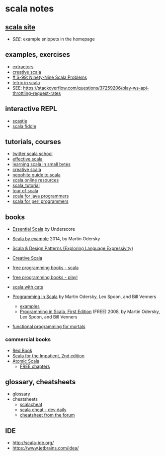

# scala notes

## [scala site](https://www.scala-lang.org/)
+ *SEE*: example snippets in the homepage 


## examples, exercises

+ [extractors](https://www.scala-lang.org/old/node/112)
+ [creative scala](https://www.creativescala.org/creative-scala.html)
+ [# S-99: Ninety-Nine Scala Problems](http://aperiodic.net/phil/scala/s-99/)
+ [tetrix in scala](http://eed3si9n.com/tetrix-in-scala/)
+ SEE: https://stackoverflow.com/questions/37259206/play-ws-api-throttling-request-rates

	
## interactive REPL

+ [scastie](https://scastie.scala-lang.org/)
+ [scala fiddle](https://scalafiddle.io/)

## tutorials, courses
+ [twitter scala school](http://twitter.github.io/scala_school/)
+ [effective scala](https://twitter.github.io/effectivescala/)
+ [learning scala in small bytes](http://matt.might.net/articles/learning-scala-in-small-bites/)
 + [creative scala](https://www.creativescala.org/creative-scala.html)
 + [neophite guide to scala](https://danielwestheide.com/scala/neophytes.html)
+ [scala online resources](https://docs.scala-lang.org/learn.html)
+ [scala_tutorial](https://www.scala-exercises.org/scala_tutorial/terms_and_types)
+ [tour of scala]( https://docs.scala-lang.org/tour/tour-of-scala.html)
+ [scala for java programmers](https://docs.scala-lang.org/tutorials/scala-for-java-programmers.html)
+ [scala for perl programmers](https://github.com/garu/scala-for-perl5-programmers)



## books

+ [Essential Scala](https://underscore.io/books/essential-scala/)
by Underscore

+ [Scala by example](https://www.scala-lang.org/docu/files/ScalaByExample.pdf)
2014, by Martin Odersky

+ [Scala & Design Patterns (Exploring Language Expressivity)](https://www.scala-lang.org/old/sites/default/files/FrederikThesis.pdf)

+ [Creative Scala](https://www.creativescala.org/creative-scala.epub)

+ [free programming books - scala](https://github.com/EbookFoundation/free-programming-books/blob/master/free-programming-books.md#scala)
+ [free programming books - play!](https://github.com/EbookFoundation/free-programming-books/blob/master/free-programming-books.md#play-scala)
+ [scala with cats](https://books.underscore.io/scala-with-cats/scala-with-cats.epub)

+ [Programming in Scala](https://booksites.artima.com/programming_in_scala)
	by Martin Odersky, Lex Spoon, and Bill Venners
	- [examples](https://booksites.artima.com/programming_in_scala/examples/)
	- [Programming in Scala, First Edition](https://www.artima.com/pins1ed/) (FREE)
		2008, by Martin Odersky, Lex Spoon, and Bill Venners

+ [functional programming for mortals](https://leanpub.com/fpmortals)


### commercial books

+ [Red Book](https://www.manning.com/books/functional-programming-in-scala)
+ [Scala for the Impatient, 2nd edition](https://horstmann.com/scala/)
+ [Atomic Scala](https://gumroad.com/l/AtomicScala)
	- [FREE chapters ](https://info.lightbend.com/ebook-register-atomic-scala.html)


## glossary, cheatsheets
+ [glossary](https://docs.scala-lang.org/glossary/index.html)
+ cheatsheets
	- [scalacheat](https://docs.scala-lang.org/cheatsheets/index.html)
	- [scala cheat - dev daily](https://alvinalexander.com/downloads/scala/Scala-Cheat-Sheet-devdaily.pdf)
	- [cheatsheet from the forum](https://gist.github.com/heathermiller/2ab9ef36910fdfdd20e9)

## IDE

+ http://scala-ide.org/
+ https://www.jetbrains.com/idea/
<!--stackedit_data:
eyJoaXN0b3J5IjpbLTIwMzk4Mjg0ODAsLTQ2MTEyNTM0NSwxMj
IyMzAxMDc3LDE1NDYxMzU5OTcsMTE1MDk5OTU5NywtMzc2MjAw
Mzk1LC0xMDc2Mzc4NjUwLDE3NzkxMzY0NCwxOTg1NjgxMTcsLT
gxODQ1MTg5MF19
-->